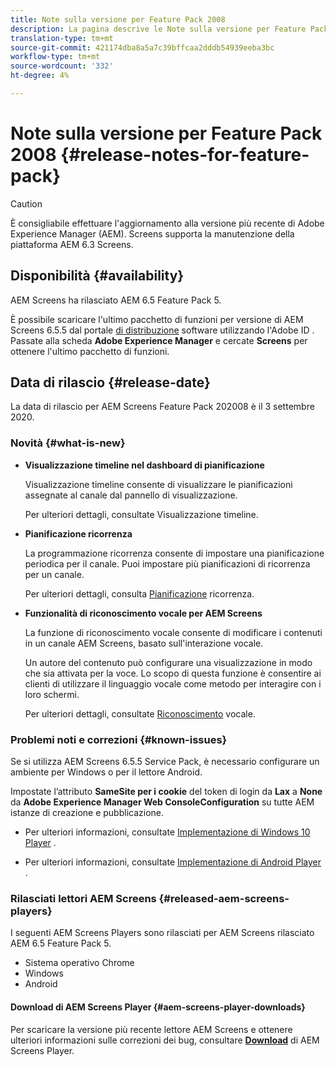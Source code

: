 ```yaml
---
title: Note sulla versione per Feature Pack 2008
description: La pagina descrive le Note sulla versione per Feature Pack 2008.
translation-type: tm+mt
source-git-commit: 421174dba8a5a7c39bffcaa2dddb54939eeba3bc
workflow-type: tm+mt
source-wordcount: '332'
ht-degree: 4%

---
```



# Note sulla versione per Feature Pack 2008 {#release-notes-for-feature-pack}

>[!CAUTION]
>
>È consigliabile effettuare l&#39;aggiornamento alla versione più recente di Adobe Experience Manager (AEM). Screens supporta la manutenzione della piattaforma AEM 6.3 Screens.

## Disponibilità {#availability}

 AEM Screens ha rilasciato AEM 6.5 Feature Pack 5.

È possibile scaricare l&#39;ultimo pacchetto di funzioni per  versione di AEM Screens 6.5.5 dal portale [di distribuzione](https://experience.adobe.com/#/downloads/content/software-distribution/it/aemcloud.html) software utilizzando l&#39;Adobe ID . Passate alla scheda **Adobe Experience Manager** e cercate **Screens** per ottenere l&#39;ultimo pacchetto di funzioni.

## Data di rilascio {#release-date}

La data di rilascio per  AEM Screens Feature Pack 202008 è il 3 settembre 2020.

### Novità {#what-is-new}

* **Visualizzazione timeline nel dashboard di pianificazione**

   Visualizzazione timeline consente di visualizzare le pianificazioni assegnate al canale dal pannello di visualizzazione.

   Per ulteriori dettagli, consultate Visualizzazione [](/help/user-guide/channel-assignment-latest-fp.md#timeline-view) timeline.

* **Pianificazione ricorrenza**

   La programmazione ricorrenza consente di impostare una pianificazione periodica per il canale. Puoi impostare più pianificazioni di ricorrenza per un canale.

   Per ulteriori dettagli, consulta [Pianificazione](/help/user-guide/channel-assignment-latest-fp.md#recurrence-schedule) ricorrenza.

* **Funzionalità di riconoscimento vocale per  AEM Screens**

   La funzione di riconoscimento vocale consente di modificare i contenuti in un canale  AEM Screens, basato sull&#39;interazione vocale.

   Un autore del contenuto può configurare una visualizzazione in modo che sia attivata per la voce. Lo scopo di questa funzione è consentire ai clienti di utilizzare il linguaggio vocale come metodo per interagire con i loro schermi.

   Per ulteriori dettagli, consultate [Riconoscimento](voice-recognition.md) vocale.

### Problemi noti e correzioni {#known-issues}

Se si utilizza  AEM Screens 6.5.5 Service Pack, è necessario configurare un ambiente per Windows o per il lettore Android.

Impostate l’attributo **SameSite per i cookie** del token di login da **Lax** a **None** da **Adobe Experience Manager Web ConsoleConfiguration** su tutte AEM istanze di creazione e pubblicazione.

* Per ulteriori informazioni, consultate [Implementazione di Windows 10 Player](implementing-windows-player.md#fp-environment-setup) .

* Per ulteriori informazioni, consultate [Implementazione di Android Player](implementing-android-player.md#fp-environment-setup) .

### Rilasciati  lettori AEM Screens {#released-aem-screens-players}

I seguenti  AEM Screens Players sono rilasciati per  AEM Screens rilasciato AEM 6.5 Feature Pack 5.

* Sistema operativo Chrome
* Windows
* Android

#### Download di  AEM Screens Player  {#aem-screens-player-downloads}

Per scaricare la versione più recente  lettore AEM Screens e ottenere ulteriori informazioni sulle correzioni dei bug, consultare **[Download](https://download.macromedia.com/screens/)** di AEM Screens Player.
